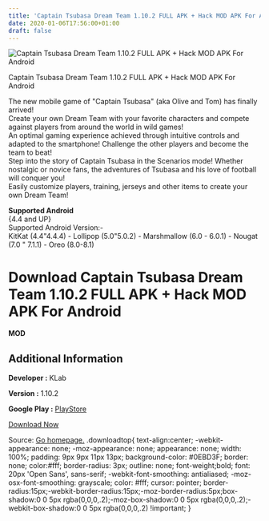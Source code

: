 ```yaml
---
title: 'Captain Tsubasa Dream Team 1.10.2 FULL APK + Hack MOD APK For Android'
date: 2020-01-06T17:56:00+01:00
draft: false
---
```


![Captain Tsubasa Dream Team 1.10.2 FULL APK + Hack MOD APK For Android](https://i0.wp.com/apkhome.net/wp-content/uploads/2018/06/Captain-Tsubasa-Dream-Team-1.10.2.png "Captain Tsubasa Dream Team 1.10.2 FULL APK + Hack MOD APK For Android")

  

Captain Tsubasa Dream Team 1.10.2 FULL APK + Hack MOD APK For Android

The new mobile game of "Captain Tsubasa" (aka Olive and Tom) has finally arrived!  
Create your own Dream Team with your favorite characters and compete against players from around the world in wild games!  
An optimal gaming experience achieved through intuitive controls and adapted to the smartphone! Challenge the other players and become the team to beat!  
Step into the story of Captain Tsubasa in the Scenarios mode! Whether nostalgic or novice fans, the adventures of Tsubasa and his love of football will conquer you!  
Easily customize players, training, jerseys and other items to create your own Dream Team!

**Supported Android**  
{4.4 and UP}  
Supported Android Version:-  
KitKat (4.4"4.4.4) - Lollipop (5.0"5.0.2) - Marshmallow (6.0 - 6.0.1) - Nougat (7.0 " 7.1.1) - Oreo (8.0-8.1)

Download Captain Tsubasa Dream Team 1.10.2 FULL APK + Hack MOD APK For Android
==============================================================================

**MOD**

Additional Information
----------------------

**Developer :** KLab

**Version :** 1.10.2

**Google Play :** [PlayStore](https://play.google.com/store/apps/details?id=com.klab.captain283.global)

  

[Download Now](https://store4app.co/post/captain-tsubasa-dream-team-1-10-2-full-apk-hack-mod-apk-for-android_1573672032)

  
Source: [Go homepage.](https://store4app.co/post/captain-tsubasa-dream-team-1-10-2-full-apk-hack-mod-apk-for-android_1573672032) .downloadtop{ text-align:center; -webkit-appearance: none; -moz-appearance: none; appearance: none; width: 100%; padding: 9px 9px 11px 13px; background-color: #0EBD3F; border: none; color:#fff; border-radius: 3px; outline: none; font-weight;bold; font: 20px 'Open Sans', sans-serif; -webkit-font-smoothing: antialiased; -moz-osx-font-smoothing: grayscale; color: #fff; cursor: pointer; border-radius:15px;-webkit-border-radius:15px;-moz-border-radius:5px;box-shadow:0 0 5px rgba(0,0,0,.2);-moz-box-shadow:0 0 5px rgba(0,0,0,.2);-webkit-box-shadow:0 0 5px rgba(0,0,0,.2) !important; }